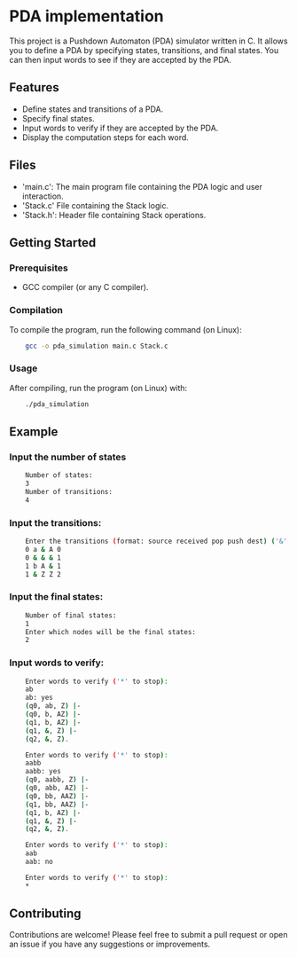 
# PDA implementation

This project is a Pushdown Automaton (PDA) simulator written in C. It allows you to define a PDA by specifying states, transitions, and final states. You can then input words to see if they are accepted by the PDA.




## Features

- Define states and transitions of a PDA.
- Specify final states.
- Input words to verify if they are accepted by the PDA.
- Display the computation steps for each word.

## Files
- 'main.c': The main program file containing the PDA logic and user interaction.
- 'Stack.c' File containing the Stack logic.
- 'Stack.h': Header file containing Stack operations.

## Getting Started

###  Prerequisites
- GCC compiler (or any C compiler).

### Compilation 
To compile the program, run the following command (on Linux):

```bash
    gcc -o pda_simulation main.c Stack.c
```
### Usage
After compiling, run the program (on Linux) with:

```bash
    ./pda_simulation
```
## Example

### Input the number of states 

```bash
    Number of states: 
    3
    Number of transitions: 
    4
```
### Input the transitions:

```bash
    Enter the transitions (format: source received pop push dest) ('&' means empty): 
    0 a & A 0
    0 & & & 1
    1 b A & 1
    1 & Z Z 2
```
### Input the final states:

```bash
    Number of final states: 
    1
    Enter which nodes will be the final states: 
    2
```
### Input words to verify:

```bash
    Enter words to verify ('*' to stop): 
    ab
    ab: yes
    (q0, ab, Z) |-
    (q0, b, AZ) |-
    (q1, b, AZ) |-
    (q1, &, Z) |-
    (q2, &, Z).

    Enter words to verify ('*' to stop): 
    aabb
    aabb: yes
    (q0, aabb, Z) |-
    (q0, abb, AZ) |-
    (q0, bb, AAZ) |-
    (q1, bb, AAZ) |-
    (q1, b, AZ) |-
    (q1, &, Z) |-
    (q2, &, Z).

    Enter words to verify ('*' to stop): 
    aab
    aab: no

    Enter words to verify ('*' to stop): 
    *
```


## Contributing

Contributions are welcome! Please feel free to submit a pull request or open an issue if you have any suggestions or improvements.

